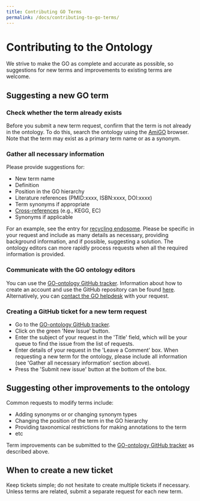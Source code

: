 ```yaml
---
title: Contributing GO Terms
permalink: /docs/contributing-to-go-terms/
---
```


# Contributing to the Ontology

We strive to make the GO as complete and accurate as possible, so suggestions for new terms and improvements to existing terms are welcome. 

## Suggesting a new GO term

### Check whether the term already exists
Before you submit a new term request, confirm that the term is not already in the ontology. To do this, search the ontology using the <a href="http://amigo.geneontology.org/amigo">AmiGO</a> browser. Note that the term may exist as a primary term name or as a synonym.

###  Gather all necessary information
Please provide suggestions for:

+ New term name
+ Definition
+ Position in the GO hierarchy
+ Literature references (PMID:xxxx, ISBN:xxxx, DOI:xxxx)
+ Term synonyms if appropriate
+ [Cross-references](/docs/download-mappings/) (e.g., KEGG, EC)
+ Synonyms if applicable

For an example, see the entry for [recycling endosome](http://amigo.geneontology.org/amigo/term/GO:0055037). Please be specific in your request and include as many details as necessary, providing background information, and if possible, suggesting a solution. The ontology editors can more rapidly process requests when all the required information is provided. 
### Communicate with the GO ontology editors

You can use the <a href="https://github.com/geneontology/go-ontology/issues">GO-ontology GitHub tracker</a>.  Information about how to create an account and use the GitHub repository can  be found [here](/docs/how-to-submit-requests/). Alternatively, you can [contact the GO helpdesk](http://help.geneontology.org/) with your request. 

### Creating a GitHub ticket for a new term request

+ Go to the <a href="https://github.com/geneontology/go-ontology/issues">GO-ontology GitHub tracker</a>.
+ Click on the green 'New Issue' button.
+ Enter the subject of your request in the 'Title' field, which will be your queue to find the issue from the list of requests.
+ Enter details of your request in the 'Leave a Comment' box. When requesting a new term for the ontology, please include all information (see 'Gather all necessary information' section above). 
+ Press the 'Submit new issue' button at the bottom of the box.


## Suggesting other improvements to the ontology
Common requests to modify terms include: 
+ Adding synonyms or or changing synonym types
+ Changing the position of the term in the GO hierarchy
+ Providing taxonomical restrictions for making annotations to the term
+ etc

Term improvements can be submitted to the <a href="https://github.com/geneontology/go-ontology/issues">GO-ontology GitHub tracker</a> as described above. 

## When to create a new ticket
Keep tickets simple; do not hesitate to create multiple tickets if necessary. Unless terms are related, submit a separate request for each new term.
 
